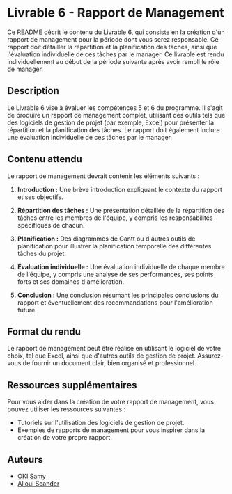 # Livrable 6 - Rapport de Management

Ce README décrit le contenu du Livrable 6, qui consiste en la création d'un rapport de management pour la période dont vous serez responsable. Ce rapport doit détailler la répartition et la planification des tâches, ainsi que l'évaluation individuelle de ces tâches par le manager. Ce livrable est rendu individuellement au début de la période suivante après avoir rempli le rôle de manager.

## Description

Le Livrable 6 vise à évaluer les compétences 5 et 6 du programme. Il s'agit de produire un rapport de management complet, utilisant des outils tels que des logiciels de gestion de projet (par exemple, Excel) pour présenter la répartition et la planification des tâches. Le rapport doit également inclure une évaluation individuelle de ces tâches par le manager.

## Contenu attendu

Le rapport de management devrait contenir les éléments suivants :

1. **Introduction :** Une brève introduction expliquant le contexte du rapport et ses objectifs.

2. **Répartition des tâches :** Une présentation détaillée de la répartition des tâches entre les membres de l'équipe, y compris les responsabilités spécifiques de chacun.

3. **Planification :** Des diagrammes de Gantt ou d'autres outils de planification pour illustrer la planification temporelle des différentes tâches du projet.

4. **Évaluation individuelle :** Une évaluation individuelle de chaque membre de l'équipe, y compris une analyse de ses performances, ses points forts et ses domaines d'amélioration.

5. **Conclusion :** Une conclusion résumant les principales conclusions du rapport et éventuellement des recommandations pour l'amélioration future.

## Format du rendu

Le rapport de management peut être réalisé en utilisant le logiciel de votre choix, tel que Excel, ainsi que d'autres outils de gestion de projet. Assurez-vous de fournir un document clair, bien organisé et professionnel.

## Ressources supplémentaires

Pour vous aider dans la création de votre rapport de management, vous pouvez utiliser les ressources suivantes :

- Tutoriels sur l'utilisation des logiciels de gestion de projet.
- Exemples de rapports de management pour vous inspirer dans la création de votre propre rapport.


## Auteurs

- [OKI Samy](https://github.com/Samy93000)
- [Alioui Scander](https://github.com/a-scander)

